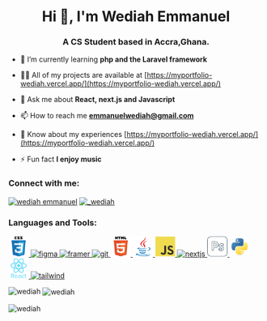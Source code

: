 <h1 align="center">Hi 👋, I'm Wediah Emmanuel</h1>
<h3 align="center">A CS Student based in Accra,Ghana.</h3>

- 🌱 I’m currently learning **php and the Laravel framework**

- 👨‍💻 All of my projects are available at [https://myportfolio-wediah.vercel.app/](https://myportfolio-wediah.vercel.app/)

- 💬 Ask me about **React, next.js and Javascript**

- 📫 How to reach me **emmanuelwediah@gmail.com**

- 📄 Know about my experiences [https://myportfolio-wediah.vercel.app/](https://myportfolio-wediah.vercel.app/)

- ⚡ Fun fact **I enjoy music**

<h3 align="left">Connect with me:</h3>
<p align="left">

<a href="https://linkedin.com/in/wediah emmanuel" target="blank"><img align="center" src="https://raw.githubusercontent.com/rahuldkjain/github-profile-readme-generator/master/src/images/icons/Social/linked-in-alt.svg" alt="wediah emmanuel" height="30" width="40" /></a>
<a href="https://instagram.com/_wediah" target="blank"><img align="center" src="https://raw.githubusercontent.com/rahuldkjain/github-profile-readme-generator/master/src/images/icons/Social/instagram.svg" alt="_wediah" height="30" width="40" /></a>
</p>

<h3 align="left">Languages and Tools:</h3>
<p align="left"> <a href="https://www.w3schools.com/css/" target="_blank" rel="noreferrer"> <img src="https://raw.githubusercontent.com/devicons/devicon/master/icons/css3/css3-original-wordmark.svg" alt="css3" width="40" height="40"/> </a>  <a href="https://www.figma.com/" target="_blank" rel="noreferrer"> <img src="https://www.vectorlogo.zone/logos/figma/figma-icon.svg" alt="figma" width="40" height="40"/> </a> <a href="https://www.framer.com/" target="_blank" rel="noreferrer"> <img src="https://www.vectorlogo.zone/logos/framer/framer-icon.svg" alt="framer" width="40" height="40"/> </a> <a href="https://git-scm.com/" target="_blank" rel="noreferrer"> <img src="https://www.vectorlogo.zone/logos/git-scm/git-scm-icon.svg" alt="git" width="40" height="40"/> </a> <a href="https://www.w3.org/html/" target="_blank" rel="noreferrer"> <img src="https://raw.githubusercontent.com/devicons/devicon/master/icons/html5/html5-original-wordmark.svg" alt="html5" width="40" height="40"/> </a> <a href="https://www.java.com" target="_blank" rel="noreferrer"> <img src="https://raw.githubusercontent.com/devicons/devicon/master/icons/java/java-original.svg" alt="java" width="40" height="40"/> </a> <a href="https://developer.mozilla.org/en-US/docs/Web/JavaScript" target="_blank" rel="noreferrer"> <img src="https://raw.githubusercontent.com/devicons/devicon/master/icons/javascript/javascript-original.svg" alt="javascript" width="40" height="40"/> </a> <a href="https://nextjs.org/" target="_blank" rel="noreferrer"> <img src="https://cdn.worldvectorlogo.com/logos/nextjs-2.svg" alt="nextjs" width="40" height="40"/> </a> <a href="https://www.photoshop.com/en" target="_blank" rel="noreferrer"> <img src="https://raw.githubusercontent.com/devicons/devicon/master/icons/photoshop/photoshop-line.svg" alt="photoshop" width="40" height="40"/> </a> <a href="https://www.python.org" target="_blank" rel="noreferrer"> <img src="https://raw.githubusercontent.com/devicons/devicon/master/icons/python/python-original.svg" alt="python" width="40" height="40"/> </a> <a href="https://reactjs.org/" target="_blank" rel="noreferrer"> <img src="https://raw.githubusercontent.com/devicons/devicon/master/icons/react/react-original-wordmark.svg" alt="react" width="40" height="40"/> </a>  <a href="https://tailwindcss.com/" target="_blank" rel="noreferrer"> <img src="https://www.vectorlogo.zone/logos/tailwindcss/tailwindcss-icon.svg" alt="tailwind" width="40" height="40"/> </a></p>

<p><img align="left" src="https://github-readme-stats.vercel.app/api/top-langs?username=wediah&show_icons=true&locale=en&layout=compact" alt="wediah" /></p>

<p>&nbsp;<img align="center" src="https://github-readme-stats.vercel.app/api?username=wediah&show_icons=true&locale=en" alt="wediah" /></p>

<p><img align="center" src="https://github-readme-streak-stats.herokuapp.com/?user=wediah&" alt="wediah" /></p>


<!---
Wediah/Wediah is a ✨ special ✨ repository because its `README.md` (this file) appears on your GitHub profile.
You can click the Preview link to take a look at your changes.
--->
